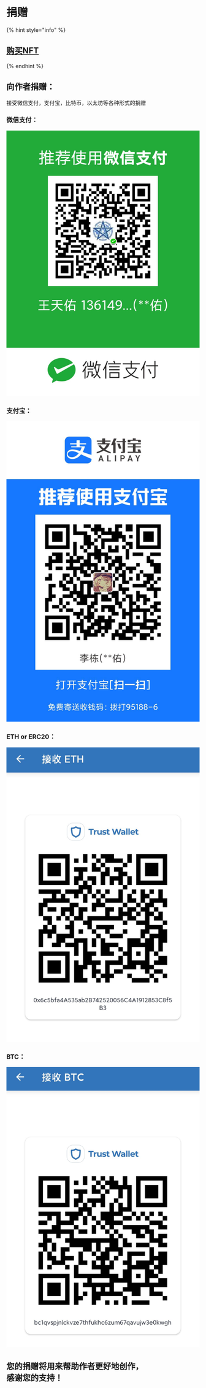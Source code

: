 # 捐赠

{% hint style="info" %}
## [购买NFT](https://opensea.io/assets/matic/0x2953399124f0cbb46d2cbacd8a89cf0599974963/3481443462298934920924795063914650435277564372996772120928129704111275769956?chainIdentifier=matic\&assetContractAddress=0x2953399124f0cbb46d2cbacd8a89cf0599974963\&tokenId=3481443462298934920924795063914650435277564372996772120928129704111275769956)
{% endhint %}

## 向作者捐赠：

接受微信支付，支付宝，比特币，以太坊等各种形式的捐赠

### 微信支付：

![](.gitbook/assets/1779F6A2493C2649CF67B84B11733D3F.jpg)

### 支付宝：

![](.gitbook/assets/9304DFD7A84917A2A1364F70E5E1C023.jpg)

### ETH or ERC20：

![](.gitbook/assets/643526130BE1C317E48ADC003A9B30B6.jpg)

### BTC：

![](.gitbook/assets/F8E0BE9524F2F913F9252D7DB6106BB5.jpg)

您的捐赠将用来帮助作者更好地创作，\
感谢您的支持！
-------
